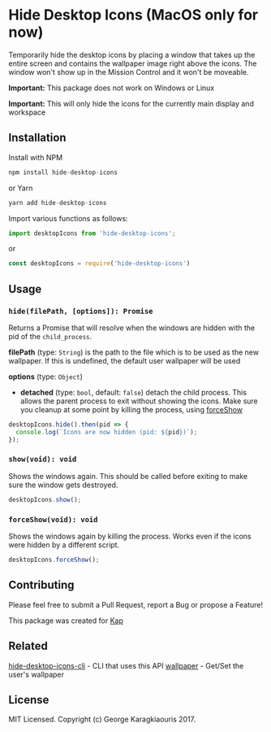 Hide Desktop Icons (MacOS only for now)
==

Temporarily hide the desktop icons by placing a window that takes up the entire screen and contains the wallpaper image right above the icons. The window won't show up in the Mission Control and it won't be moveable.

**Important:** This package does not work on Windows or Linux

**Important:** This will only hide the icons for the currently main display and workspace

## Installation

Install with NPM
```javascript
npm install hide-desktop-icons
```

or Yarn
```javascript
yarn add hide-desktop-icons
```

Import various functions as follows:
```js
import desktopIcons from 'hide-desktop-icons';
```

or 

```js
const desktopIcons = require('hide-desktop-icons')
```

## Usage

### `hide(filePath, [options]): Promise`

Returns a Promise that will resolve when the windows are hidden with the pid of the `child_process`.


**filePath** (type: `String`) is the path to the file which is to be used as the new wallpaper. If this is undefined, the default user wallpaper will be used

**options** (type: `Object`) 
- **detached** (type: `bool`, default: `false`) detach the child process. This allows the parent process to exit without showing the icons. Make sure you cleanup at some point by killing the process, using [forceShow](https://github.com/karaggeorge/hide-desktop-icons#forceshowvoid-void)


```js
desktopIcons.hide().then(pid => {
  console.log(`Icons are now hidden (pid: ${pid})`);
});
```

### `show(void): void`

Shows the windows again. This should be called before exiting to make sure the window gets destroyed.

```js
desktopIcons.show();
```

### `forceShow(void): void`

Shows the windows again by killing the process. Works even if the icons were hidden by a different script.

```js
desktopIcons.forceShow();
```

## Contributing

Please feel free to submit a Pull Request, report a Bug or propose a Feature!

This package was created for [Kap](https://github.com/wulkano/kap)

## Related

[hide-desktop-icons-cli](https://github.com/karaggeorge/hide-desktop-icons-cli) - CLI that uses this API
[wallpaper](https://github.com/sindresorhus/wallpaper) - Get/Set the user's wallpaper

## License
MIT Licensed. Copyright (c) George Karagkiaouris 2017.
